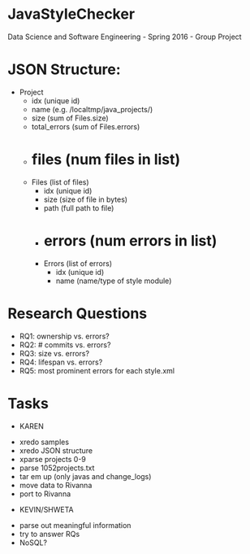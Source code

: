 # JavaStyleChecker
Data Science and Software Engineering - Spring 2016 - Group Project

# JSON Structure:
+ Project
	- idx			(unique id)
	- name 			(e.g. /localtmp/java_projects/<name>)
	- size 			(sum of Files.size)
	- total_errors 	(sum of Files.errors)
	- # files 		(num files in list)
	- Files 		(list of files)
		+ idx			(unique id)
		+ size			(size of file in bytes)
		+ path			(full path to file)
		+ # errors 		(num errors in list)
		+ Errors 		(list of errors)
			- idx 			(unique id)
			- name 			(name/type of style module)

# Research Questions
+ RQ1: ownership vs. errors?
+ RQ2: # commits vs. errors?
+ RQ3: size vs. errors?
+ RQ4: lifespan vs. errors?
+ RQ5: most prominent errors for each style.xml

# Tasks
+ KAREN
- xredo samples
- 	xredo JSON structure
- 	xparse projects 0-9
- parse 1052projects.txt
- tar em up (only javas and change_logs)
- move data to Rivanna
- port to Rivanna

+ KEVIN/SHWETA
- parse out meaningful information
- try to answer RQs
- NoSQL?
